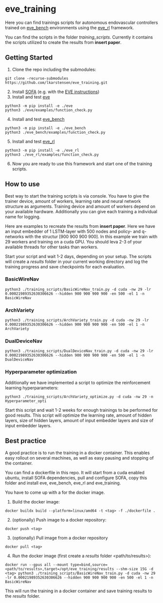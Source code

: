 # eve_training

Here you can find trainings scripts for autonomous endovascular controllers trained on [eve_bench](https://github.com/lkarstensen/eve_bench) environments using the [eve_rl](https://github.com/lkarstensen/eve_rl) framework. 

You can find the scripts in the folder *training_scripts*. Currently it contains the scripts utilized to create the results from **insert paper**. 

## Getting Started

1. Clone the repo including the submodules:
```
git clone -recurse-submodules https://github.com/lkarstensen/eve_training.git
```
2. Install [SOFA](https://www.sofa-framework.org) (e.g. with the [EVE instructions](https://github.com/lkarstensen/eve?tab=readme-ov-file#install-sofa-with-sofapython3-and-beamadapter)) 
3. Install and test [eve](https://github.com/lkarstensen/eve)
```
python3 -m pip install -e ./eve
python3 ./eve/examples/function_check.py
```
4. Install and test [eve_bench](https://github.com/lkarstensen/eve_bench)
```
python3 -m pip install -e ./eve_bench
python3 ./eve_bench/examples/function_check.py
```
5. Install and test [eve_rl](https://github.com/lkarstensen/eve_rl)
```
python3 -m pip install -e ./eve_rl
python3 ./eve_rl/examples/function_check.py
```
6. Now you are ready to use this framework and start one of the training scripts. 

## How to use

Best way to start the training scripts is via console. You have to give the trainer device, amount of workers, learning rate and neural network structure as arguments. Training device and amount of workers depend on your available hardware. Additionally you can give each training a individual name for logging. 

Here are examples to recreate the results from **insert paper**. Here we have an input embedder of 1 LSTM-layer with 500 nodes and policy- and q-networks with the structur [900 900 900 900]. In this example we train with 29 workers and training on a cuda GPU. You should leva 2-3 of your available threads for other tasks than workers. 

Start your script and wait 1-2 days, depending on your setup. The scripts will create a *results* folder in your current working directory and log the training progress and save checkpoints for each evaluation. 

### BasicWireNav

```
python3 ./training_scripts/BasicWireNav_train.py -d cuda -nw 29 -lr 0.00021989352630306626 --hidden 900 900 900 900 -en 500 -el 1 -n BasicWireNav
```

### ArchVariety

```
python3 ./training_scripts/ArchVariety_train.py -d cuda -nw 29 -lr 0.00021989352630306626 --hidden 900 900 900 900 -en 500 -el 1 -n ArchVariety
```

### DualDeviceNav

```
python3 ./training_scripts/DualDeviceNav_train.py -d cuda -nw 29 -lr 0.00021989352630306626 --hidden 900 900 900 900 -en 500 -el 1 -n DualDeviceNav
```

### Hyperparameter optimization

Additionally we have implemented a script to optimize the reinforcement learning hyperparameters:

```
python3 ./training_scripts/ArchVariety_optimize.py -d cuda -nw 29 -n Hyperparameter_opti
```

Start this script and wait 1-2 weeks for enough trainings to be performed for good results. This script will optimize the learning rate, amount of hidden layers, size of hidden layers, amount of input embedder layers and size of input embedder layers. 

## Best practice

A good practice is to run the training in a docker container. This enables easy rollout on several machines, as well as easy pausing and stopping of the container. 

You can find a dockerfile in this repo. It will start from a cuda enabled ubuntu, install SOFA dependencies, pull and configure SOFA, copy this folder and install eve, eve_bench, eve_rl and eve_training. 

You have to come up with a <tag> for the docker image.

1. Build the docker image:
```
docker buildx build --platform=linux/amd64 -t <tag> -f ./dockerfile .
```

2. (optionally) Push image to a docker repository:
```
docker push <tag>
```

3. (optionally) Pull image from a docker repository
```
docker pull <tag>
```

4. Run the docker image (first create a *results* folder <path/to/results>):
```
docker run --gpus all --mount type=bind,source=<path/to/results>,target=/opt/eve_training/results --shm-size 15G -d <tag> python3 ./training_scripts/BasicWireNav_train.py -d cuda -nw 29 -lr 0.00021989352630306626 --hidden 900 900 900 900 -en 500 -el 1 -n BasicWireNav
```

This will run the training in a docker container and save training results to the *results* folder. 